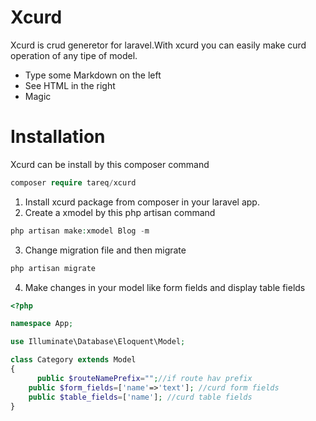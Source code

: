# Xcurd


Xcurd is crud generetor for laravel.With xcurd you can easily make curd operation of any tipe of model.

  - Type some Markdown on the left
  - See HTML in the right
  - Magic

# Installation
Xcurd can be install by this composer command
  ```php
  composer require tareq/xcurd
  ```
1. Install xcurd package from composer in your laravel app.
2. Create a xmodel by this php artisan command 
  ```php
  php artisan make:xmodel Blog -m
  ```
3. Change migration file and then migrate
```php
php artisan migrate
```
4. Make changes in your model like form fields and display table fields
```PHP
<?php

namespace App;

use Illuminate\Database\Eloquent\Model;

class Category extends Model
{
	  public $routeNamePrefix="";//if route hav prefix
    public $form_fields=['name'=>'text']; //curd form fields
    public $table_fields=['name']; //curd table fields
}

```


